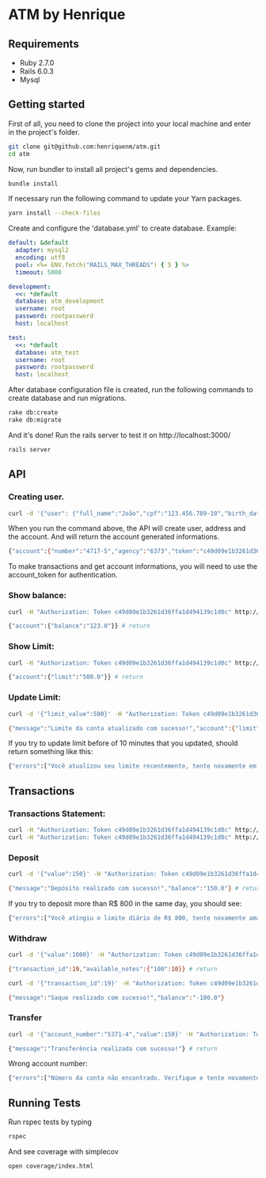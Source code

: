 # ATM by Henrique

## Requirements
  - Ruby 2.7.0
  - Rails 6.0.3
  - Mysql

## Getting started

First of all, you need to clone the project into your local machine and enter in the project's folder.

```bash
git clone git@github.com:henriquenm/atm.git
cd atm
```

Now, run bundler to install all project's gems and dependencies.

```bash
bundle install
```

If necessary run the following command to update your Yarn packages.

```bash
yarn install --check-files
```

Create and configure the 'database.yml' to create database. Example:

```yml
default: &default
  adapter: mysql2
  encoding: utf8
  pool: <%= ENV.fetch("RAILS_MAX_THREADS") { 5 } %>
  timeout: 5000

development:
  <<: *default
  database: atm_development
  username: root
  password: rootpassword
  host: localhost

test:
  <<: *default
  database: atm_test
  username: root
  password: rootpassword
  host: localhost
```

After database configuration file is created, run the following commands to create database and run migrations.

```bash
rake db:create
rake db:migrate
```

And it's done! Run the rails server to test it on http://localhost:3000/

```bash
rails server
```

## API

### Creating user.

```bash
curl -d '{"user": {"full_name":"João","cpf":"123.456.789-10","birth_date":"11/07/1969","gender":0,"password":"test123","password_confirmation":"test123","address_attributes": {"street":"Rua Teste","number":"123","district":"Bairro Teste","city":"Santo André","state":"São Paulo","zipcode":"09270420"}}}' -H "Content-Type: application/json" -X POST http://localhost:3000/api/v1/users
```

When you run the command above, the API will create user, address and the account. And will return the account generated informations.

```bash
{"account":{"number":"4717-5","agency":"6373","token":"c49d09e1b3261d36ffa1d494139c1d0c"}}
```

To make transactions and get account informations, you will need to use the account_token for authentication.

### Show balance:
```bash
curl -H "Authorization: Token c49d09e1b3261d36ffa1d494139c1d0c" http://localhost:3000/api/v1/accounts/show_balance

{"account":{"balance":"123.0"}} # return
```

### Show Limit:
```bash
curl -H "Authorization: Token c49d09e1b3261d36ffa1d494139c1d0c" http://localhost:3000/api/v1/accounts/show_limit

{"account":{"limit":"500.0"}} # return
```

### Update Limit:
```bash
curl -d '{"limit_value":500}' -H "Authorization: Token c49d09e1b3261d36ffa1d494139c1d0c" -H "Content-Type: application/json" -X PUT http://localhost:3000/api/v1/accounts/update_limit

{"message":"Limite da conta atualizado com sucesso!","account":{"limit":"500.0"}} # return
```

If you try to update limit before of 10 minutes that you updated, should return something like this:
```bash
{"errors":["Você atualizou seu limite recentemente, tente novamente em 7 minutos."]}
```

## Transactions
### Transactions Statement:
```bash
curl -H "Authorization: Token c49d09e1b3261d36ffa1d494139c1d0c" http://localhost:3000/api/v1/transactions/statement # return all transactions made on last 7 days
curl -H "Authorization: Token c49d09e1b3261d36ffa1d494139c1d0c" http://localhost:3000/api/v1/transactions/statement?date=26/10/2020
```

### Deposit
```bash
curl -d '{"value":150}' -H "Authorization: Token c49d09e1b3261d36ffa1d494139c1d0c" -H "Content-Type: application/json" -X PUT http://localhost:3000/api/v1/transactions/deposit

{"message":"Depósito realizado com sucesso!","balance":"150.0"} # return
```

If you try to deposit more than R$ 800 in the same day, you should see:

```bash
{"errors":["Você atingiu o limite diário de R$ 800, tente novamente amanhã."]}
```

### Withdraw
```bash
curl -d '{"value":1000}' -H "Authorization: Token c49d09e1b3261d36ffa1d494139c1d0c" -H "Content-Type: application/json" -X PUT http://localhost:3000/api/v1/transactions/withdraw

{"transaction_id":19,"available_notes":{"100":10}} # return

curl -d '{"transaction_id":19}' -H "Authorization: Token c49d09e1b3261d36ffa1d494139c1d0c" -H "Content-Type: application/json" -X PUT http://localhost:3000/api/v1/transactions/withdraw

{"message":"Saque realizado com sucesso!","balance":"-100.0"}
```

### Transfer
```bash
curl -d '{"account_number":"5371-4","value":150}' -H "Authorization: Token c49d09e1b3261d36ffa1d494139c1d0c" -H "Content-Type: application/json" -X PUT http://localhost:3000/api/v1/transactions/transfer

{"message":"Transferência realizada com sucesso!"} # return
```

Wrong account number:
```bash
{"errors":["Número da conta não encontrado. Verifique e tente novamente."]}
```

## Running Tests

Run rspec tests by typing
```bash
rspec
```

And see coverage with simplecov
```bash
open coverage/index.html
```